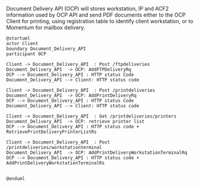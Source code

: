 Document Delivery API (OCP) will stores workstation, IP and ACF2 information used by OCP API and send PDF documents either to the OCP Client for printing, using registration table to identify client workstation, or to Momentum for mailbox delivery. 


```plantuml
@startuml
actor Client
boundary Document_Delivery_API 
participant OCP 

Client -> Document_Delivery_API  : Post /ftpdeliveries 
Document_Delivery_API  -> OCP: AddFTPDeliveryRq
OCP --> Document_Delivery_API : HTTP status Code
Document_Delivery_API --> Client: HTTP status code

Client -> Document_Delivery_API  : Post /printdeliveries 
Document_Delivery_API  -> OCP: AddPrintDeliveryRq
OCP --> Document_Delivery_API : HTTP status Code
Document_Delivery_API --> Client: HTTP status code

Client -> Document_Delivery_API  : Get /printdeliveries/printers
Document_Delivery_API  -> OCP: retrieve printer list
OCP --> Document_Delivery_API : HTTP status code + RetrievePrintDeliveryPrinterListRs 

Client -> Document_Delivery_API  : Post /printdeliveries/workstationterminal
Document_Delivery_API  -> OCP: AddPrintDeliveryWorkstationTerminalRq
OCP --> Document_Delivery_API : HTTP status code + AddPrintDeliveryWorkstationTerminalRs 


@enduml 
```